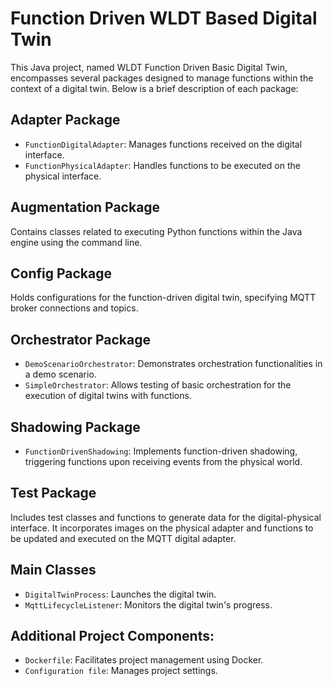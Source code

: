 # Function Driven WLDT Based Digital Twin

This Java project, named WLDT Function Driven Basic Digital Twin, 
encompasses several packages designed to manage functions within the context of a digital twin. 
Below is a brief description of each package:

## Adapter Package

- `FunctionDigitalAdapter`: Manages functions received on the digital interface.
- `FunctionPhysicalAdapter`: Handles functions to be executed on the physical interface.

## Augmentation Package

Contains classes related to executing Python functions within the Java engine using the command line. 

## Config Package

Holds configurations for the function-driven digital twin, specifying MQTT broker connections and topics.

## Orchestrator Package

- `DemoScenarioOrchestrator`: Demonstrates orchestration functionalities in a demo scenario.
- `SimpleOrchestrator`: Allows testing of basic orchestration for the execution of digital twins with functions.

## Shadowing Package

- `FunctionDrivenShadowing`: Implements function-driven shadowing, triggering functions upon receiving events from the physical world.

## Test Package

Includes test classes and functions to generate data for the digital-physical interface. It incorporates images on the physical adapter and functions to be updated and executed on the MQTT digital adapter.

## Main Classes

- `DigitalTwinProcess`: Launches the digital twin.
- `MqttLifecycleListener`: Monitors the digital twin's progress.

## Additional Project Components:

- `Dockerfile`: Facilitates project management using Docker.
- `Configuration file`: Manages project settings.
